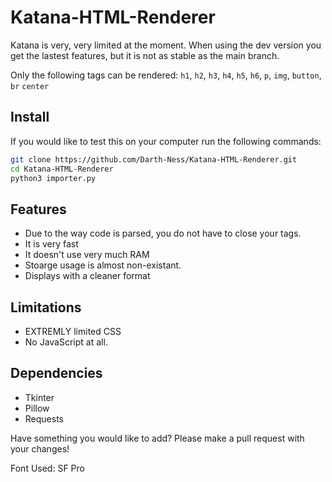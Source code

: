 # Katana-HTML-Renderer

Katana is very, very limited at the moment.
When using the dev version you get the lastest features, but it is not as stable as the main branch.

Only the following tags can be rendered: `h1`, `h2`, `h3`, `h4`, `h5`, `h6`, `p`, `img`, `button`, `br` `center`

## Install
If you would like to test this on your computer run the following commands:
```bash
git clone https://github.com/Darth-Ness/Katana-HTML-Renderer.git
cd Katana-HTML-Renderer
python3 importer.py
```
  
## Features
- Due to the way code is parsed, you do not have to close your tags.
- It is very fast
- It doesn't use very much RAM
- Stoarge usage is almost non-existant.
- Displays with a cleaner format
  
## Limitations
- EXTREMLY limited CSS
- No JavaScript at all.

## Dependencies
- Tkinter
- Pillow
- Requests
  
Have something you would like to add? Please make a pull request with your changes!

Font Used: SF Pro

